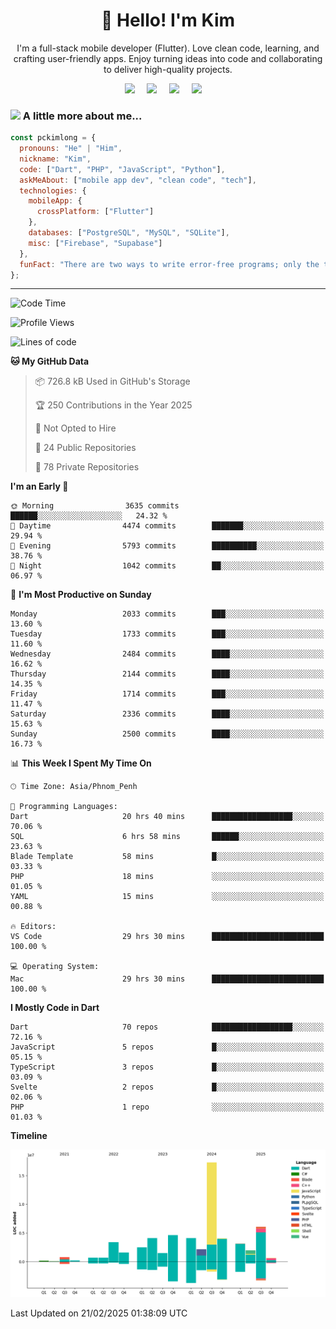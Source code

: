<h1 align="center">👋 Hello! I'm Kim</h1>

<p align="center">
   I'm a full-stack mobile developer (Flutter). Love clean code, learning, and crafting user-friendly apps. Enjoy turning ideas into code and collaborating to deliver high-quality projects.
</p>

<p align="center">
  <a href="mailto:pochkimlong88@gmail.com"><img src="https://img.shields.io/badge/gmail-%23D14836.svg?&style=for-the-badge&logo=gmail&logoColor=white" /></a>&nbsp;&nbsp;&nbsp;&nbsp;
  <a href="https://t.me/pochkimlong/"><img src="https://img.shields.io/badge/telegram-%230077B5.svg?&style=for-the-badge&logo=telegram&logoColor=white" /></a>&nbsp;&nbsp;&nbsp;&nbsp;
  <a href="https://www.youtube.com/@PochKimlong/"><img src="https://img.shields.io/badge/youtube-%23dc2743.svg?&style=for-the-badge&logo=youtube&logoColor=white" /></a>&nbsp;&nbsp;&nbsp;&nbsp;
  <a href="https://www.tiktok.com/@pckimlong/"><img src="https://img.shields.io/badge/tiktok-%23000000.svg?&style=for-the-badge&logo=tiktok&logoColor=white" /></a>&nbsp;&nbsp;&nbsp;&nbsp;
</p>

### <img src="https://media.giphy.com/media/VgCDAzcKvsR6OM0uWg/giphy.gif" width="50"> A little more about me...  

```javascript
const pckimlong = {
  pronouns: "He" | "Him",
  nickname: "Kim",
  code: ["Dart", "PHP", "JavaScript", "Python"],
  askMeAbout: ["mobile app dev", "clean code", "tech"],
  technologies: {
    mobileApp: {
      crossPlatform: ["Flutter"]
    },
    databases: ["PostgreSQL", "MySQL", "SQLite"],
    misc: ["Firebase", "Supabase"]
  },
  funFact: "There are two ways to write error-free programs; only the third one works."
};
```
---

<!--START_SECTION:waka-->
![Code Time](http://img.shields.io/badge/Code%20Time-1%2C102%20hrs%2038%20mins-blue)

![Profile Views](http://img.shields.io/badge/Profile%20Views-0-blue)

![Lines of code](https://img.shields.io/badge/From%20Hello%20World%20I%27ve%20Written-30.6%20million%20lines%20of%20code-blue)

**🐱 My GitHub Data** 

> 📦 726.8 kB Used in GitHub's Storage 
 > 
> 🏆 250 Contributions in the Year 2025
 > 
> 🚫 Not Opted to Hire
 > 
> 📜 24 Public Repositories 
 > 
> 🔑 78 Private Repositories 
 > 
**I'm an Early 🐤** 

```text
🌞 Morning                3635 commits        ██████░░░░░░░░░░░░░░░░░░░   24.32 % 
🌆 Daytime                4474 commits        ███████░░░░░░░░░░░░░░░░░░   29.94 % 
🌃 Evening                5793 commits        ██████████░░░░░░░░░░░░░░░   38.76 % 
🌙 Night                  1042 commits        ██░░░░░░░░░░░░░░░░░░░░░░░   06.97 % 
```
📅 **I'm Most Productive on Sunday** 

```text
Monday                   2033 commits        ███░░░░░░░░░░░░░░░░░░░░░░   13.60 % 
Tuesday                  1733 commits        ███░░░░░░░░░░░░░░░░░░░░░░   11.60 % 
Wednesday                2484 commits        ████░░░░░░░░░░░░░░░░░░░░░   16.62 % 
Thursday                 2144 commits        ████░░░░░░░░░░░░░░░░░░░░░   14.35 % 
Friday                   1714 commits        ███░░░░░░░░░░░░░░░░░░░░░░   11.47 % 
Saturday                 2336 commits        ████░░░░░░░░░░░░░░░░░░░░░   15.63 % 
Sunday                   2500 commits        ████░░░░░░░░░░░░░░░░░░░░░   16.73 % 
```


📊 **This Week I Spent My Time On** 

```text
🕑︎ Time Zone: Asia/Phnom_Penh

💬 Programming Languages: 
Dart                     20 hrs 40 mins      ██████████████████░░░░░░░   70.06 % 
SQL                      6 hrs 58 mins       ██████░░░░░░░░░░░░░░░░░░░   23.63 % 
Blade Template           58 mins             █░░░░░░░░░░░░░░░░░░░░░░░░   03.33 % 
PHP                      18 mins             ░░░░░░░░░░░░░░░░░░░░░░░░░   01.05 % 
YAML                     15 mins             ░░░░░░░░░░░░░░░░░░░░░░░░░   00.88 % 

🔥 Editors: 
VS Code                  29 hrs 30 mins      █████████████████████████   100.00 % 

💻 Operating System: 
Mac                      29 hrs 30 mins      █████████████████████████   100.00 % 
```

**I Mostly Code in Dart** 

```text
Dart                     70 repos            ██████████████████░░░░░░░   72.16 % 
JavaScript               5 repos             █░░░░░░░░░░░░░░░░░░░░░░░░   05.15 % 
TypeScript               3 repos             █░░░░░░░░░░░░░░░░░░░░░░░░   03.09 % 
Svelte                   2 repos             █░░░░░░░░░░░░░░░░░░░░░░░░   02.06 % 
PHP                      1 repo              ░░░░░░░░░░░░░░░░░░░░░░░░░   01.03 % 
```



**Timeline**

![Lines of Code chart](https://raw.githubusercontent.com/pckimlong/pckimlong/main/assets/bar_graph.png)


 Last Updated on 21/02/2025 01:38:09 UTC
<!--END_SECTION:waka-->

<!---
PochKimlong/PochKimlong is a ✨ special ✨ repository because its `README.md` (this file) appears on your GitHub profile.
You can click the Preview link to take a look at your changes.
--->
